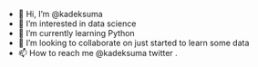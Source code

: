 - 👋 Hi, I’m @kadeksuma
- 👀 I’m interested in data science
- 🌱 I’m currently learning Python
- 💞️ I’m looking to collaborate on just started to learn some data
- 📫 How to reach me @kadeksuma twitter .

<!---
kadeksuma/kadeksuma is a ✨ special ✨ repository because its `README.md` (this file) appears on your GitHub profile.
You can click the Preview link to take a look at your changes.
--->
